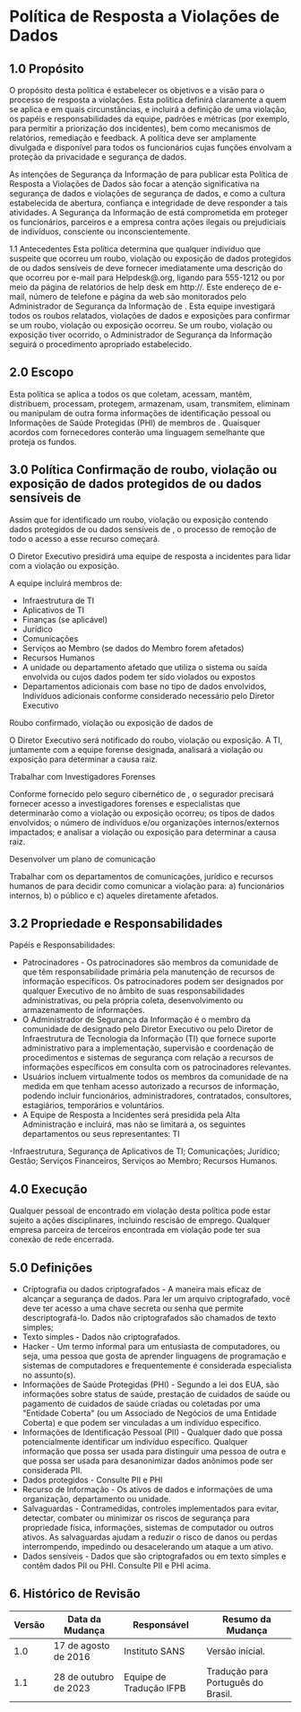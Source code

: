 # Política de Resposta a Violações de Dados

## 1.0 Propósito
O propósito desta política é estabelecer os objetivos e a visão para o processo de resposta a violações. Esta política definirá claramente a quem se aplica e em quais circunstâncias, e incluirá a definição de uma violação, os papéis e responsabilidades da equipe, padrões e métricas (por exemplo, para permitir a priorização dos incidentes), bem como mecanismos de relatórios, remediação e feedback. A política deve ser amplamente divulgada e disponível para todos os funcionários cujas funções envolvam a proteção da privacidade e segurança de dados.

As intenções de Segurança da Informação de <Nome da Empresa> para publicar esta Política de Resposta a Violações de Dados são focar a atenção significativa na segurança de dados e violações de segurança de dados, e como a cultura estabelecida de abertura, confiança e integridade de <Nome da Empresa> deve responder a tais atividades. A Segurança da Informação de <Nome da Empresa> está comprometida em proteger os funcionários, parceiros e a empresa contra ações ilegais ou prejudiciais de indivíduos, consciente ou inconscientemente.

1.1 Antecedentes
Esta política determina que qualquer indivíduo que suspeite que ocorreu um roubo, violação ou exposição de dados protegidos de <Nome da Empresa> ou dados sensíveis de <Nome da Empresa> deve fornecer imediatamente uma descrição do que ocorreu por e-mail para Helpdesk@<Nome da Empresa>.org, ligando para 555-1212 ou por meio da página de relatórios de help desk em http://<Nome da Empresa>. Este endereço de e-mail, número de telefone e página da web são monitorados pelo Administrador de Segurança da Informação de <Nome da Empresa>. Esta equipe investigará todos os roubos relatados, violações de dados e exposições para confirmar se um roubo, violação ou exposição ocorreu. Se um roubo, violação ou exposição tiver ocorrido, o Administrador de Segurança da Informação seguirá o procedimento apropriado estabelecido.

## 2.0 Escopo
Esta política se aplica a todos os que coletam, acessam, mantêm, distribuem, processam, protegem, armazenam, usam, transmitem, eliminam ou manipulam de outra forma informações de identificação pessoal ou Informações de Saúde Protegidas (PHI) de membros de <Nome da Empresa>. Quaisquer acordos com fornecedores conterão uma linguagem semelhante que proteja os fundos.

## 3.0 Política Confirmação de roubo, violação ou exposição de dados protegidos de <Nome da Empresa> ou dados sensíveis de <Nome da Empresa>

Assim que for identificado um roubo, violação ou exposição contendo dados protegidos de <Nome da Empresa> ou dados sensíveis de <Nome da Empresa>, o processo de remoção de todo o acesso a esse recurso começará.

O Diretor Executivo presidirá uma equipe de resposta a incidentes para lidar com a violação ou exposição.

A equipe incluirá membros de:
- Infraestrutura de TI
- Aplicativos de TI
- Finanças (se aplicável)
- Jurídico
- Comunicações
- Serviços ao Membro (se dados do Membro forem afetados)
- Recursos Humanos
- A unidade ou departamento afetado que utiliza o sistema ou saída envolvida ou cujos dados podem ter sido violados ou expostos
- Departamentos adicionais com base no tipo de dados envolvidos, Indivíduos adicionais conforme considerado necessário pelo Diretor Executivo

Roubo confirmado, violação ou exposição de dados de <Nome da Empresa>

O Diretor Executivo será notificado do roubo, violação ou exposição. A TI, juntamente com a equipe forense designada, analisará a violação ou exposição para determinar a causa raiz.

Trabalhar com Investigadores Forenses

Conforme fornecido pelo seguro cibernético de <Nome da Empresa>, o segurador precisará fornecer acesso a investigadores forenses e especialistas que determinarão como a violação ou exposição ocorreu; os tipos de dados envolvidos; o número de indivíduos e/ou organizações internos/externos impactados; e analisar a violação ou exposição para determinar a causa raiz.

Desenvolver um plano de comunicação

Trabalhar com os departamentos de comunicações, jurídico e recursos humanos de <Nome da Empresa> para decidir como comunicar a violação para: a) funcionários internos, b) o público e c) aqueles diretamente afetados.

## 3.2 Propriedade e Responsabilidades
Papéis e Responsabilidades:

- Patrocinadores - Os patrocinadores são membros da comunidade de <Nome da Empresa> que têm responsabilidade primária pela manutenção de recursos de informação específicos. Os patrocinadores podem ser designados por qualquer Executivo de <Nome da Empresa> no âmbito de suas responsabilidades administrativas, ou pela própria coleta, desenvolvimento ou armazenamento de informações.
- O Administrador de Segurança da Informação é o membro da comunidade de <Nome da Empresa> designado pelo Diretor Executivo ou pelo Diretor de Infraestrutura de Tecnologia da Informação (TI) que fornece suporte administrativo para a implementação, supervisão e coordenação de procedimentos e sistemas de segurança com relação a recursos de informações específicos em consulta com os patrocinadores relevantes.
- Usuários incluem virtualmente todos os membros da comunidade de <Nome da Empresa> na medida em que tenham acesso autorizado a recursos de informação, podendo incluir funcionários, administradores, contratados, consultores, estagiários, temporários e voluntários.
- A Equipe de Resposta a Incidentes será presidida pela Alta Administração e incluirá, mas não se limitará a, os seguintes departamentos ou seus representantes: TI

-Infraestrutura, Segurança de Aplicativos de TI; Comunicações; Jurídico; Gestão; Serviços Financeiros, Serviços ao Membro; Recursos Humanos.

## 4.0 Execução
Qualquer pessoal de <Nome da Empresa> encontrado em violação desta política pode estar sujeito a ações disciplinares, incluindo rescisão de emprego. Qualquer empresa parceira de terceiros encontrada em violação pode ter sua conexão de rede encerrada.

## 5.0 Definições
- Criptografia ou dados criptografados - A maneira mais eficaz de alcançar a segurança de dados. Para ler um arquivo criptografado, você deve ter acesso a uma chave secreta ou senha que permite descriptografá-lo. Dados não criptografados são chamados de texto simples;
- Texto simples - Dados não criptografados.
- Hacker - Um termo informal para um entusiasta de computadores, ou seja, uma pessoa que gosta de aprender linguagens de programação e sistemas de computadores e frequentemente é considerada especialista no assunto(s).
- Informações de Saúde Protegidas (PHI) - Segundo a lei dos EUA, são informações sobre status de saúde, prestação de cuidados de saúde ou pagamento de cuidados de saúde criadas ou coletadas por uma "Entidade Coberta" (ou um Associado de Negócios de uma Entidade Coberta) e que podem ser vinculadas a um indivíduo específico.
- Informações de Identificação Pessoal (PII) - Qualquer dado que possa potencialmente identificar um indivíduo específico. Qualquer informação que possa ser usada para distinguir uma pessoa de outra e que possa ser usada para desanonimizar dados anônimos pode ser considerada PII.
- Dados protegidos - Consulte PII e PHI
- Recurso de Informação - Os ativos de dados e informações de uma organização, departamento ou unidade.
- Salvaguardas - Contramedidas, controles implementados para evitar, detectar, combater ou minimizar os riscos de segurança para propriedade física, informações, sistemas de computador ou outros ativos. As salvaguardas ajudam a reduzir o risco de danos ou perdas interrompendo, impedindo ou desacelerando um ataque a um ativo.
- Dados sensíveis - Dados que são criptografados ou em texto simples e contêm dados PII ou PHI. Consulte PII e PHI acima.



## 6. Histórico de Revisão
Versão|  Data da Mudança | Responsável | Resumo da Mudança
--- | --- | --- | --- |
1.0|	17 de agosto de 2016 |	Instituto SANS	| Versão inicial.
1.1 | 28 de outubro de 2023 | Equipe de Tradução IFPB |Tradução para Português do Brasil.



